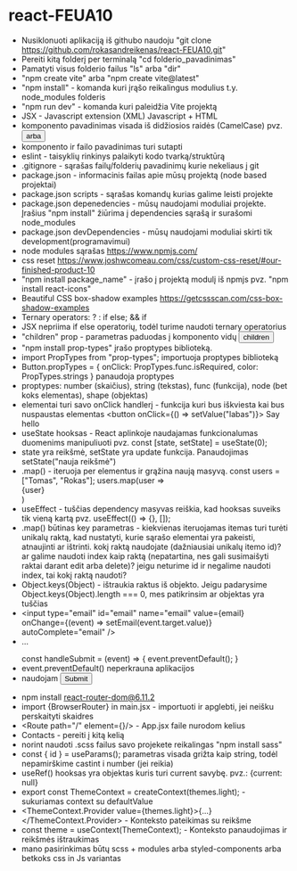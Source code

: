 # react-FEUA10

- Nusiklonuoti aplikaciją iš githubo naudoju "git clone https://github.com/rokasandreikenas/react-FEUA10.git"
- Pereiti kitą folderį per terminalą "cd folderio_pavadinimas"
- Pamatyti visus folderio failus "ls" arba "dir"
- "npm create vite" arba "npm create vite@latest"
- "npm install" - komanda kuri įrąšo reikalingus modulius t.y. node_modules folderis
- "npm run dev" - komanda kuri paleidžia Vite projektą
- JSX - Javascript extension (XML) Javascript + HTML
- komponento pavadinimas visada iš didžiosios raidės (CamelCase) pvz. <Button /> arba <CardItem />
- komponento ir failo pavadinimas turi sutapti
- eslint - taisyklių rinkinys palaikyti kodo tvarką/struktūrą
- .gitignore - sąrašas failų/folderių pavadinimų kurie nekeliaus į git
- package.json - informacinis failas apie mūsų projektą (node based projektai)
- package.json scripts - sąrašas komandų kurias galime leisti projekte
- package.json depenedencies - mūsų naudojami moduliai projekte. Įrašius "npm install" žiūrima į dependencies sąrašą ir surašomi node_modules
- package.json devDependencies - mūsų naudojami moduliai skirti tik development(programavimui)
- node modules sąrašas https://www.npmjs.com/
- css reset https://www.joshwcomeau.com/css/custom-css-reset/#our-finished-product-10
- "npm install package_name" - įrašo į projektą modulį iš npmjs pvz. "npm install react-icons"
- Beautiful CSS box-shadow examples https://getcssscan.com/css-box-shadow-examples
- Ternary operators: ? : if else; && if
- JSX nepriima if else operatorių, todėl turime naudoti ternary operatorius
- "children" prop - parametras paduodas į komponento vidų <Button>children</Button>
- "npm install prop-types" įrašo proptypes biblioteką.
- import PropTypes from "prop-types"; importuoja proptypes biblioteką
- Button.propTypes = { onClick: PropTypes.func.isRequired, color: PropTypes.strings } panaudoja proptypes
- proptypes: number (skaičius), string (tekstas), func (funkcija), node (bet koks elementas), shape (objektas)
- elementai turi savo onClick handlerį - funkcija kuri bus iškviesta kai bus nuspaustas elementas <button onClick={() => setValue("labas")}> Say hello</button>
- useState hooksas - React aplinkoje naudajamas funkcionalumas duomenims manipuliuoti pvz. const [state, setState] = useState(0);
- state yra reikšmė, setState yra update funkcija. Panaudojimas setState("nauja reikšmė")
- .map() - iteruoja per elementus ir grąžina naują masyvą. const users = ["Tomas", "Rokas"]; users.map(user => <div key={user}>{user}</div>)
- useEffect - tuščias dependency masyvas reiškia, kad hooksas suveiks tik vieną kartą pvz. useEffect(() => {}, []);
- .map() būtinas key parametras - kiekvienas iteruojamas itemas turi turėti unikalų raktą, kad nustatyti, kurie sąrašo elementai yra pakeisti, atnaujinti ar ištrinti. kokį raktą naudojate (dažniausiai unikalų itemo id)? ar galime naudoti index kaip raktą (nepatartina, nes gali susimaišyti raktai darant edit arba delete)? jeigu neturime id ir negalime naudoti index, tai kokį raktą naudoti?
- Object.keys(Object) - ištraukia raktus iš objekto. Jeigu padarysime Object.keys(Object).length === 0, mes patikrinsim ar objektas yra tuščias
- <input type="email" id="email" name="email" value={email} onChange={(event) => setEmail(event.target.value)} autoComplete="email" />
- <form onSubmit={handleSubmit}>...</form>   const handleSubmit = (event) => { event.preventDefault(); }
- event.preventDefault() neperkrauna aplikacijos
- <form> naudojam <button type='submit'>Submit</button>
- npm install react-router-dom@6.11.2
- import {BrowserRouter} in main.jsx - importuoti ir apglebti, jei neišku perskaityti skaidres
- <Routes><Route path="/" element={<Home/>}/> </Routes> - App.jsx faile nurodom kelius
- <Link to="/contacts">Contacts</Link> - pereiti į kitą kelią
- norint naudoti .scss failus savo projekete reikalingas "npm install sass"
- const { id } = useParams(); parametras visada grižta kaip string, todėl nepamirškime castint i number (jei reikia)
- useRef() hooksas yra objektas kuris turi current savybę. pvz.: {current: null}
- export const ThemeContext = createContext(themes.light); - sukuriamas context su defaultValue
- <ThemeContext.Provider value={themes.light}>{...}</ThemeContext.Provider> - Konteksto pateikimas su reikšme
- const theme = useContext(ThemeContext); - Konteksto panaudojimas ir reikšmės ištraukimas
- mano pasirinkimas būtų scss + modules arba styled-components arba betkoks css in Js variantas
